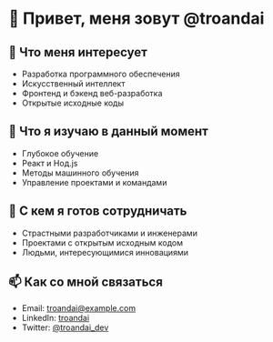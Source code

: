 # 👋 Привет, меня зовут @troandai

## 👀 Что меня интересует
- Разработка программного обеспечения
- Искусственный интеллект
- Фронтенд и бэкенд веб-разработка
- Открытые исходные коды

## 🌱 Что я изучаю в данный момент
- Глубокое обучение
- Реакт и Нод.js
- Методы машинного обучения
- Управление проектами и командами

## 💞️ С кем я готов сотрудничать
- Страстными разработчиками и инженерами
- Проектами с открытым исходным кодом
- Людьми, интересующимися инновациями

## 📫 Как со мной связаться
- Email: troandai@example.com
- LinkedIn: [troandai](https://www.linkedin.com/in/troandai)
- Twitter: [@troandai_dev](https://twitter.com/troandai_dev)

<!--
troandai/troandai - это ✨ особенный ✨ репозиторий, так как его `README.md` (этот файл) отображается на вашем профиле GitHub.
Вы можете перейти по ссылке "Preview" (Предпросмотр), чтобы посмотреть свои изменения.
-->
